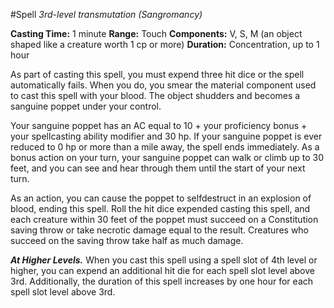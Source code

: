#Spell
*3rd-level transmutation (Sangromancy)*

**Casting Time:** 1 minute
**Range:** Touch
**Components:** V, S, M (an object shaped like a creature worth 1 cp or more)
**Duration:** Concentration, up to 1 hour

As part of casting this spell, you must expend three hit dice or the spell automatically fails. When you do, you smear the material component used to cast this spell with your blood. The object shudders and becomes a sanguine poppet under your control.

Your sanguine poppet has an AC equal to 10 + your proficiency bonus + your spellcasting ability modifier and 30 hp. If your sanguine poppet is ever reduced to 0 hp or more than a mile away, the spell ends immediately. As a bonus action on your turn, your sanguine poppet can walk or climb up to 30 feet, and you can see and hear through them until the start of your next turn.

As an action, you can cause the poppet to selfdestruct in an explosion of blood, ending this spell. Roll the hit dice expended casting this spell, and each creature within 30 feet of the poppet must succeed on a Constitution saving throw or take necrotic damage equal to the result. Creatures who succeed on the saving throw take half as much damage.

***At Higher Levels.*** When you cast this spell using a spell slot of 4th level or higher, you can expend an additional hit die for each spell slot level above 3rd. Additionally, the duration of this spell increases by one hour for each spell slot level above 3rd.